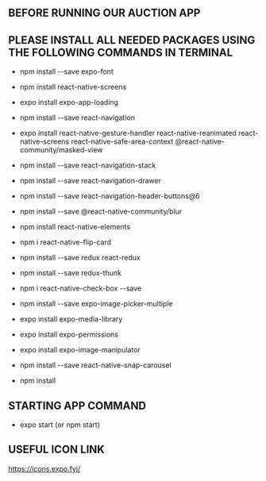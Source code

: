 ## BEFORE RUNNING OUR AUCTION APP
## PLEASE INSTALL ALL NEEDED PACKAGES USING THE FOLLOWING COMMANDS IN TERMINAL

* npm install --save expo-font
* npm install react-native-screens
* expo install expo-app-loading
* npm install --save react-navigation
* expo install react-native-gesture-handler react-native-reanimated react-native-screens react-native-safe-area-context @react-native-community/masked-view
* npm install --save react-navigation-stack
* npm install --save react-navigation-drawer
* npm install --save react-navigation-header-buttons@6
* npm install --save @react-native-community/blur
* npm install react-native-elements
* npm i react-native-flip-card
* npm install --save redux react-redux 
* npm install --save redux-thunk
* npm i react-native-check-box --save
* npm install --save expo-image-picker-multiple
* expo install expo-media-library
* expo install expo-permissions
* expo install expo-image-manipulator
* npm install --save react-native-snap-carousel

* npm install

## STARTING APP COMMAND

* expo start (or npm start)

## USEFUL ICON LINK
https://icons.expo.fyi/

